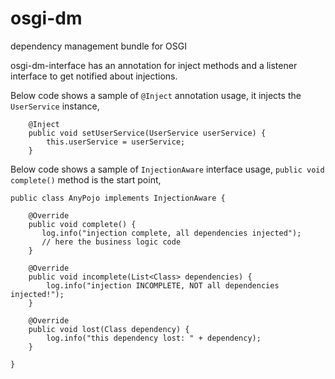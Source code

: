 # osgi-dm
dependency management bundle for OSGI

osgi-dm-interface has an annotation for inject methods and a listener interface to get notified about injections.

Below code shows a sample of ```@Inject``` annotation usage, it injects the ```UserService``` instance,
```
    @Inject
    public void setUserService(UserService userService) {
        this.userService = userService;
    }
```

Below code shows a sample of ```InjectionAware``` interface usage, ```public void complete()``` method is the start point,
```
public class AnyPojo implements InjectionAware {

    @Override
    public void complete() {
       log.info("injection complete, all dependencies injected");
       // here the business logic code
    }

    @Override
    public void incomplete(List<Class> dependencies) {
        log.info("injection INCOMPLETE, NOT all dependencies injected!");
    }

    @Override
    public void lost(Class dependency) {
        log.info("this dependency lost: " + dependency);
    }

}

```

